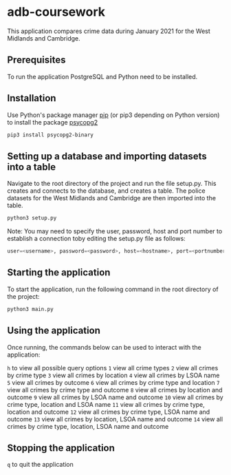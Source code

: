 # adb-coursework

This application compares crime data during January 2021 for the West Midlands and Cambridge. 

## Prerequisites

To run the application PostgreSQL and Python need to be installed.

## Installation

Use Python's package manager [pip](https://pip.pypa.io/en/stable/) (or pip3 depending on Python version) to install the package [psycopg2](https://pypi.org/project/psycopg2/)

```bash
pip3 install psycopg2-binary
```

## Setting up a database and importing datasets into a table

Navigate to the root directory of the project and run the file setup.py. This creates and connects to the database, and creates a table. The police datasets for the West Midlands and Cambridge are then imported into the table.

```bash
python3 setup.py
```

Note: You may need to specify the user, password, host and port number to establish a connection toby editing the setup.py file as follows:

```python
user=<username>, password=<password>, host=<hostname>, port=<portnumber>
```
## Starting the application

To start the application, run the following command in the root directory of the project:

```python
python3 main.py
```
## Using the application

Once running, the commands below can be used to interact with the application:

``` h ``` to view all possible query options
``` 1 ``` view all crime types
``` 2 ``` view all crimes by crime type
``` 3 ``` view all crimes by location
``` 4 ``` view all crimes by LSOA name
``` 5 ``` view all crimes by outcome
``` 6 ``` view all crimes by crime type and location
``` 7 ``` view all crimes by crime type and outcome
``` 8 ``` view all crimes by location and outcome
``` 9 ``` view all crimes by LSOA name and outcome
``` 10 ``` view all crimes by crime type, location and LSOA name
``` 11 ``` view all crimes by crime type, location and outcome
``` 12 ``` view all crimes by crime type, LSOA name and outcome
``` 13 ``` view all crimes by location, LSOA name and outcome
``` 14 ``` view all crimes by crime type, location, LSOA name and outcome

## Stopping the application

``` q ```  to quit the application
